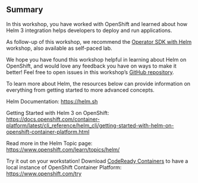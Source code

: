 ## Summary
In this workshop, you have worked with OpenShift and learned about how Helm 3 integration helps developers to deploy and run applications.

As follow-up of this workshop, we recommend the [Operator SDK with Helm](https://learn.openshift.com/operatorframework/helm-operator/) workshop, also available as self-paced lab.

We hope you have found this workshop helpful in learning about Helm on OpenShift, and would love any feedback you have on ways to make it better! Feel free to open issues in this workshop’s [GitHub repository](https://github.com/openshift-labs/learn-katacoda).

To learn more about Helm, the resources below can provide information on everything from getting started to more advanced concepts.

Helm Documentation: https://helm.sh

Getting Started with Helm 3 on OpenShift: https://docs.openshift.com/container-platform/latest/cli_reference/helm_cli/getting-started-with-helm-on-openshift-container-platform.html

Read more in the Helm Topic page:
https://www.openshift.com/learn/topics/helm/

Try it out on your workstation! Download [CodeReady Containers](https://developers.redhat.com/products/codeready-containers/overview) to have a local instance of OpenShift Container Platform: https://www.openshift.com/try
